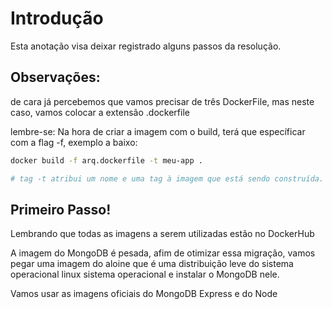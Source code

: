 # Introdução
Esta anotação visa deixar registrado alguns passos da resolução.

## Observações:

de cara já percebemos que vamos precisar de três DockerFile, mas neste caso, vamos colocar a extensão .dockerfile

lembre-se: Na hora de criar a imagem com o build, terá que específicar com a flag -f, exemplo a baixo:

```bash
docker build -f arq.dockerfile -t meu-app .

# tag -t atribui um nome e uma tag à imagem que está sendo construída.
```

## Primeiro Passo!
Lembrando que todas as imagens a serem utilizadas estão no DockerHub

A imagem do MongoDB é pesada, afim de otimizar essa migração, vamos pegar uma imagem do aloine que é uma distribuição leve do sistema operacional linux sistema operacional e instalar o MongoDB nele.

Vamos usar as imagens oficiais do MongoDB Express e do Node